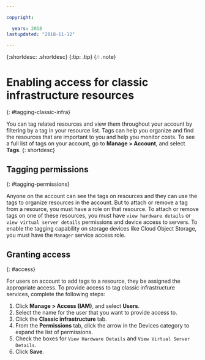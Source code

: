 ```yaml
---

copyright:

  years: 2018
lastupdated: "2018-11-12"

---
```


{:shortdesc: .shortdesc}
{:tip: .tip}
{:notes: .note}


# Enabling access for classic infrastructure resources
{: #tagging-classic-infra}

You can tag related resources and view them throughout your account by filtering by a tag in your resource list. Tags can help you organize and find the resources that are important to you and help you monitor costs. To see a full list of tags on your account, go to **Manage > Account**, and select **Tags**. 
{: shortdesc}


## Tagging permissions
{: #tagging-permissions}

Anyone on the account can see the tags on resources and they can use the tags to organize resources in the account. But to attach or remove a tag from a resource, you must have a role on that resource. To attach or remove tags on one of these resources, you must have `view hardware details` or `view virtual server details` permissions and device access to servers. To enable the tagging capability on storage devices like Cloud Object Storage, you must have the `Manager` service access role.


## Granting access
{: #access}

For users on account to add tags to a resource, they be assigned the appropriate access. To provide access to tag classic infrastructure services, complete the following steps: 
1. Click **Manage > Access (IAM)**, and select **Users**.
2. Select the name for the user that you want to provide access to.
3. Click the **Classic infrastructure** tab.
4. From the **Permissions** tab, click the arrow in the Devices category to expand the list of permissions. 
4. Check the boxes for `View Hardware Details` and `View Virtual Server Details`.  
8. Click **Save**.


